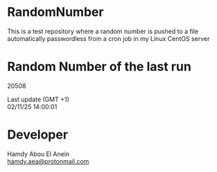 # RandomNumber    
This is a test repository where a random number is pushed to a file automatically passwordless from a cron job in my Linux CentOS server    
# Random Number of the last run   
20508
      
Last update (GMT +1)    
02/11/25 14:00:01
# Developer    
Hamdy Abou El Anein   
hamdy.aea@protonmail.com
